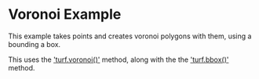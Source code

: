 # Voronoi Example

This example takes points and creates voronoi polygons with them, using a bounding a box.

This uses the ['turf.voronoi()'](http://turfjs.org/docs#voronoi) method, along with the the ['turf.bbox()'](http://turfjs.org/docs#bbox) method.
